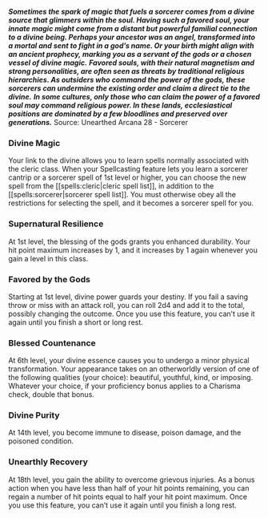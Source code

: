***Sometimes the spark of magic that fuels a sorcerer comes from a divine source that glimmers within the soul. Having such a favored soul, your innate magic might come from a distant but powerful familial connection to a divine being. Perhaps your ancestor was an angel, transformed into a mortal and sent to fight in a god’s name. Or your birth might align with an ancient prophecy, marking you as a servant of the gods or a chosen vessel of divine magic.***
***Favored souls, with their natural magnetism and strong personalities, are often seen as threats by traditional religious hierarchies. As outsiders who command the power of the gods, these sorcerers can undermine the existing order and claim a direct tie to the divine.***
***In some cultures, only those who can claim the power of a favored soul may command religious power. In these lands, ecclesiastical positions are dominated by a few bloodlines and preserved over generations.***
Source: Unearthed Arcana 28 - Sorcerer
### Divine Magic
Your link to the divine allows you to learn spells normally associated with the cleric class. When your Spellcasting feature lets you learn a sorcerer cantrip or a sorcerer spell of 1st level or higher, you can choose the new spell from the [[spells:cleric|cleric spell list]], in addition to the [[spells:sorcerer|sorcerer spell list]]. You must otherwise obey all the restrictions for selecting the spell, and it becomes a sorcerer spell for you.
### Supernatural Resilience
At 1st level, the blessing of the gods grants you enhanced durability. Your hit point maximum increases by 1, and it increases by 1 again whenever you gain a level in this class.
### Favored by the Gods
Starting at 1st level, divine power guards your destiny. If you fail a saving throw or miss with an attack roll, you can roll 2d4 and add it to the total, possibly changing the outcome.
Once you use this feature, you can’t use it again until you finish a short or long rest.
### Blessed Countenance
At 6th level, your divine essence causes you to undergo a minor physical transformation. Your appearance takes on an otherworldly version of one of the following qualities (your choice): beautiful, youthful, kind, or imposing.
Whatever your choice, if your proficiency bonus applies to a Charisma check, double that bonus.
### Divine Purity
At 14th level, you become immune to disease, poison damage, and the poisoned condition.
### Unearthly Recovery
At 18th level, you gain the ability to overcome grievous injuries. As a bonus action when you have less than half of your hit points remaining, you can regain a number of hit points equal to half your hit point maximum.
Once you use this feature, you can’t use it again until you finish a long rest.